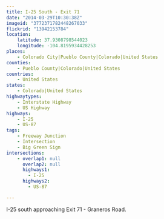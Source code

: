 ```yaml
---
title: I-25 South - Exit 71
date: "2014-03-29T10:30:38Z"
imageid: "3772371782448267033"
flickrid: "13942153784"
location:
    latitude: 37.9308798544023
    longitude: -104.8195934428253
places:
    - Colorado City|Pueblo County|Colorado|United States
counties:
    - Pueblo County|Colorado|United States
countries:
    - United States
states:
    - Colorado|United States
highwaytypes:
    - Interstate Highway
    - US Highway
highways:
    - I-25
    - US-87
tags:
    - Freeway Junction
    - Intersection
    - Big Green Sign
intersections:
    - overlap1: null
      overlap2: null
      highways1:
        - I-25
      highways2:
        - US-87

---
```

I-25 south approaching Exit 71 - Graneros Road.